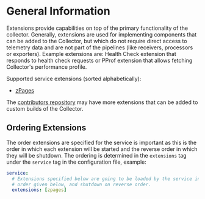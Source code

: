 # General Information

Extensions provide capabilities on top of the primary functionality of the
collector. Generally, extensions are used for implementing components that can
be added to the Collector, but which do not require direct access to telemetry
data and are not part of the pipelines (like receivers, processors or
exporters). Example extensions are: Health Check extension that responds to
health check requests or PProf extension that allows fetching Collector's
performance profile.

Supported service extensions (sorted alphabetically):

- [zPages](zpagesextension/README.md)

The [contributors
repository](https://github.com/open-telemetry/opentelemetry-collector-contrib)
may have more extensions that can be added to custom builds of the Collector.

## Ordering Extensions

The order extensions are specified for the service is important as this is the
order in which each extension will be started and the reverse order in which they
will be shutdown. The ordering is determined in the `extensions` tag under the
`service` tag in the configuration file, example:

```yaml
service:
  # Extensions specified below are going to be loaded by the service in the
  # order given below, and shutdown on reverse order.
  extensions: [zpages]
```
